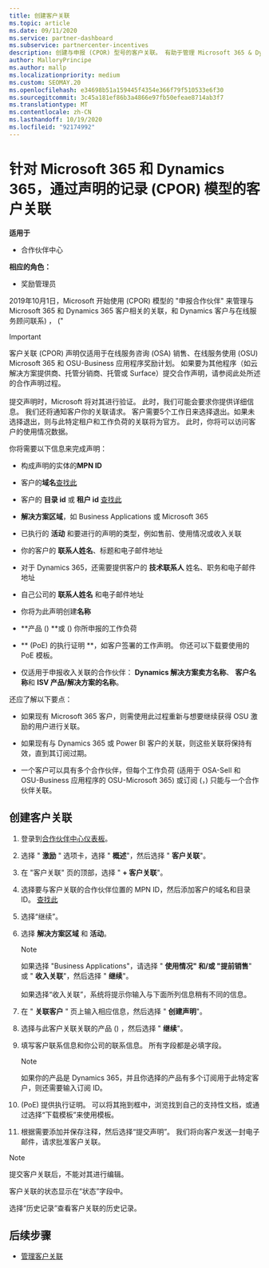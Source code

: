 ```yaml
---
title: 创建客户关联
ms.topic: article
ms.date: 09/11/2020
ms.service: partner-dashboard
ms.subservice: partnercenter-incentives
description: 创建与申报 (CPOR) 型号的客户关联。 有助于管理 Microsoft 365 & Dynamics 365 客户的销售、使用情况、奖励。
author: MalloryPrincipe
ms.author: mallp
ms.localizationpriority: medium
ms.custom: SEOMAY.20
ms.openlocfilehash: e34698b51a159445f4354e366f79f510533e6f30
ms.sourcegitcommit: 3c45a181ef86b3a4866e97fb50efeae8714ab3f7
ms.translationtype: MT
ms.contentlocale: zh-CN
ms.lasthandoff: 10/19/2020
ms.locfileid: "92174992"
---
```

# <a name="customer-associations-via-the-claimed-partner-of-record-cpor-model-for-microsoft-365-and-dynamics-365"></a>针对 Microsoft 365 和 Dynamics 365，通过声明的记录 (CPOR) 模型的客户关联

**适用于**

- 合作伙伴中心

**相应的角色：**

- 奖励管理员

2019年10月1日，Microsoft 开始使用 (CPOR) 模型的 "申报合作伙伴" 来管理与 Microsoft 365 和 Dynamics 365 客户相关的关联，和 Dynamics 客户与在线服务顾问联系) ， ("

>[!Important]
> 客户关联 (CPOR) 声明仅适用于在线服务咨询 (OSA) 销售、在线服务使用 (OSU) Microsoft 365 和 OSU-Business 应用程序奖励计划。 如果要为其他程序（如云解决方案提供商、托管分销商、托管或 Surface）提交合作声明，请参阅此处所述的合作声明过程。 <br><br>提交声明时，Microsoft 将对其进行验证。 此时，我们可能会要求你提供详细信息。 我们还将通知客户你的关联请求。 客户需要5个工作日来选择退出。如果未选择退出，则与此特定租户和工作负荷的关联将为官方。 此时，你将可以访问客户的使用情况数据。 

你将需要以下信息来完成声明：

- 构成声明的实体的**MPN ID**

- 客户的**域名**[查找此](find-domain-name.md)

- 客户的 **目录 id** 或 **租户 id** [查找此](find-domain-name.md)

- **解决方案区域**，如 Business Applications 或 Microsoft 365

- 已执行的 **活动** 和要进行的声明的类型，例如售前、使用情况或收入关联

- 你的客户的 **联系人姓名**、标题和电子邮件地址

- 对于 Dynamics 365，还需要提供客户的 **技术联系人** 姓名、职务和电子邮件地址

- 自己公司的 **联系人姓名** 和电子邮件地址

- 你将为此声明创建**名称**

- **产品 () **或 () 你所申报的工作负荷

- ** (PoE) 的执行证明 **，如客户签署的工作声明。 你还可以下载要使用的 PoE 模板。

- 仅适用于申报收入关联的合作伙伴： **Dynamics 解决方案卖方名称**、 **客户名称**和 **ISV 产品/解决方案的名称**。 

还应了解以下要点：

- 如果现有 Microsoft 365 客户，则需使用此过程重新与想要继续获得 OSU 激励的用户进行关联。

- 如果现有与 Dynamics 365 或 Power BI 客户的关联，则这些关联将保持有效，直到其订阅过期。

- 一个客户可以具有多个合作伙伴，但每个工作负荷 (适用于 OSA-Sell 和 OSU-Business 应用程序的 OSU-Microsoft 365) 或订阅 (，) 只能与一个合作伙伴关联。

## <a name="create-a-customer-association"></a>创建客户关联

1. 登录到[合作伙伴中心仪表板](https://partner.microsoft.com/dashboard/)。

2. 选择 " **激励** " 选项卡，选择 " **概述**"，然后选择 " **客户关联**"。

3. 在 "客户关联" 页的顶部，选择 " **+ 客户关联**"。

4. 选择要与客户关联的合作伙伴位置的 MPN ID，然后添加客户的域名和目录 ID。 [查找此](find-domain-name.md)

5. 选择“继续”。

6. 选择 **解决方案区域** 和 **活动**。 

   >[!Note]
   >
   >如果选择 "Business Applications"，请选择 " **使用情况" 和/或 "提前销售**" 或 " **收入关联**"，然后选择 " **继续**"。 
   <br><br>如果选择“收入关联”，系统将提示你输入与下面所列信息稍有不同的信息。

7. 在 " **关联客户** " 页上输入相应信息，然后选择 " **创建声明**"。

8. 选择与此客户关联关联的产品 () ，然后选择 " **继续**"。

9. 填写客户联系信息和你公司的联系信息。 所有字段都是必填字段。 

   >[!NOTE]
   >如果你的产品是 Dynamics 365，并且你选择的产品有多个订阅用于此特定客户，则还需要输入订阅 ID。

10.  (PoE) 提供执行证明。 可以将其拖到框中，浏览找到自己的支持性文档，或通过选择“下载模板”来使用模板。 

11. 根据需要添加并保存注释，然后选择“提交声明”。 我们将向客户发送一封电子邮件，请求批准客户关联。

   >[!NOTE]
   >提交客户关联后，不能对其进行编辑。

客户关联的状态显示在“状态”字段中。

选择“历史记录”查看客户关联的历史记录。

## <a name="next-steps"></a>后续步骤

- [管理客户关联](incentives-manage-customer-associations.md)
